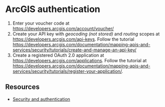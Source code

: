 # ArcGIS authentication

1. Enter your voucher code at https://developers.arcgis.com/account/voucher/
2. Create your API key with _geocoding (not stored)_ and _routing_ scopes at https://developers.arcgis.com/api-keys. Follow the tutorial https://developers.arcgis.com/documentation/mapping-apis-and-services/security/tutorials/create-and-manage-an-api-key/
3. Create a registered OAuth 2.0 application at https://developers.arcgis.com/applications. Follow the tutorial at https://developers.arcgis.com/documentation/mapping-apis-and-services/security/tutorials/register-your-application/.

## Resources

- [Security and authentication](https://developers.arcgis.com/documentation/mapping-apis-and-services/security/)